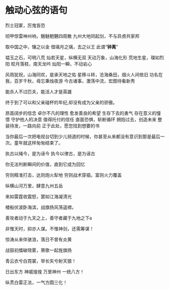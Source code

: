# 触动心弦的语句

烈士冠冢，厉鬼皆恐

彻甲惊雷神州响，魑魅魍魉四周散
九州大地同起剑，不与异虏共家邦

取中国之中，镶之以金
借璃月之璃，去之以王
此谓“**钟离**”

韫玉之石，可明八荒
灿若天星，纵横无双
天动万象，山海化形
荒地生星，璨如烈阳
皎月落枝，南天龙吟
灿阳一瞬，不动岩心

风雨犹祝，山海同欢，是承天地之佑
星移斗转，沧海桑田，烟火人间依旧
功名在我，百岁千秋，毋忘秉烛夜游
今古诸事，激荡中流，宏图待看新秀

能杀人不过匹夫，能活人才是英雄

终于到了可以和父亲碰杯的年纪,却没有成为父亲的骄傲。

昂首阔步的信念
卓尔不凡的理性
愈发善良的希望
生存下去的勇气
存在意义的憧憬
守护他人的决意
值得托付的信任
直面恐惧，斩断循环
拥抱过去，创造未来
整装待发，一路向前
正于此处，愿您找到想要的书

当你最后一次把电视台切到少儿频道的时候，你甚至从来都没有意识到那是最后一次。童年就这样匆匆结束了。

执古以绳今，是为诬今
执今以律古，是为诬古

你无法判断瞬间的价值，直到它成为回忆

穷则精准打击，达则炮火犁地
穷则战术穿插，富则火力覆盖

纵横山河万里，肆意九州五岳

来如雷霆收震怒，罢如江海凝清光

楼船伏波卧海滨，战旗扬风荡遥襟。

善攻者动于九天之上，善守者藏于九地之下a

非惟天时，抑亦人谋。不惟神剑，还需筹谋！

惊涛从来伴骇浪，落日不曾有炎黄

战鼓初擂破晓雾，箫歌一起旌旗扬

青云衣兮白霓裳，举长矢兮射天狼！

日出东方 神威煌煌 万里神州 一统八方！

纵贯白雷正法，一气方圆三化！
